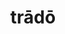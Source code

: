 ---
title: trādō
meaning: to hand over
ch: seven
pos: verb
secondppstem: trād
infend: ere
conjugation: third
derivative: traitor, tradition
---